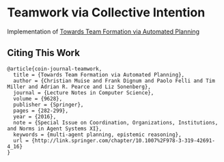 # Teamwork via Collective Intention

Implementation of [Towards Team Formation via Automated Planning](http://link.springer.com/chapter/10.1007%2F978-3-319-42691-4_16)


## Citing This Work

```
@article{coin-journal-teamwork,
  title = {Towards Team Formation via Automated Planning},
  author = {Christian Muise and Frank Dignum and Paolo Felli and Tim Miller and Adrian R. Pearce and Liz Sonenberg},
  journal = {Lecture Notes in Computer Science},
  volume = {9628},
  publisher = {Springer},
  pages = {282-299},
  year = {2016},
  note = {Special Issue on Coordination, Organizations, Institutions, and Norms in Agent Systems XI},
  keywords = {multi-agent planning, epistemic reasoning},
  url = {http://link.springer.com/chapter/10.1007%2F978-3-319-42691-4_16}
}
```
